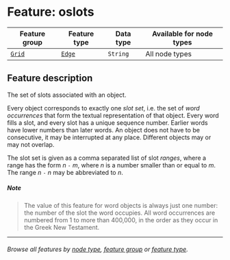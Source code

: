 # Feature: oslots

Feature group | Feature type |  Data type | Available for node types
---  | --- | --- | ---
[`Grid`](featuresbygroup.md#grid-features) | [`Edge`](featuresbyfeaturetype.md#edge-features) | `String`  | All node types


## Feature description 

The set of slots associated with an object.

Every object corresponds to exactly one *slot set*,
i.e. the set of *word occurrences* that form the textual representation of that object.
Every word fills a slot, and every slot has a unique sequence number.
Earlier words have lower numbers than later words.
An object does not have to be consecutive, it may be interrupted at any place.
Different objects may or may not overlap.

The slot set is given as a comma separated list of slot *ranges*, where a range has the form *n* `-` *m*,
where *n* is a number smaller than or equal to *m*. The range *n* `-` *n* may be abbreviated to *n*.

##### Note
> The value of this feature for word objects is always just one number: the number of the slot the word occupies.
All word occurrences are numbered from 1 to more than 400,000, in the order as they occur in the Greek New Testament.

---
###### *Browse all features by [node type](featuresbynodetype.md#readme), [feature group](featuresbygroup.md#readme) or [feature type](featuresbyfeaturetype.md#readme).*